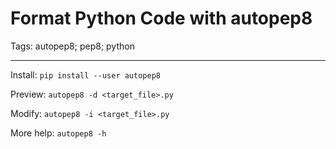 # Format Python Code with autopep8
Tags: autopep8; pep8; python

------

Install: `pip install --user autopep8`

Preview: `autopep8 -d <target_file>.py`

Modify: `autopep8 -i <target_file>.py`

More help: `autopep8 -h`
